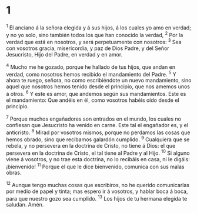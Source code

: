 # 1 
<sup>1</sup> El anciano á la señora elegida y á sus hijos, á los cuales yo amo en verdad; y no yo solo, sino también todos los que han conocido la verdad, <sup>2</sup> Por la verdad que está en nosotros, y será perpetuamente con nosotros: <sup>3</sup> Sea con vosotros gracia, misericordia, y paz de Dios Padre, y del Señor Jesucristo, Hijo del Padre, en verdad y en amor. 

<sup>4</sup> Mucho me he gozado, porque he hallado de tus hijos, que andan en verdad, como nosotros hemos recibido el mandamiento del Padre. <sup>5</sup> Y ahora te ruego, señora, no como escribiéndote un nuevo mandamiento, sino aquel que nosotros hemos tenido desde el principio, que nos amemos unos á otros. <sup>6</sup> Y este es amor, que andemos según sus mandamientos. Este es el mandamiento: Que andéis en él, como vosotros habéis oído desde el principio. 

<sup>7</sup> Porque muchos engañadores son entrados en el mundo, los cuales no confiesan que Jesucristo ha venido en carne. Este tal el engañador es, y el anticristo. <sup>8</sup> Mirad por vosotros mismos, porque no perdamos las cosas que hemos obrado, sino que recibamos galardón cumplido. <sup>9</sup> Cualquiera que se rebela, y no persevera en la doctrina de Cristo, no tiene á Dios: el que persevera en la doctrina de Cristo, el tal tiene al Padre y al Hijo. <sup>10</sup> Si alguno viene á vosotros, y no trae esta doctrina, no lo recibáis en casa, ni le digáis: ¡bienvenido! <sup>11</sup> Porque el que le dice bienvenido, comunica con sus malas obras. 

<sup>12</sup> Aunque tengo muchas cosas que escribiros, no he querido comunicarlas por medio de papel y tinta; mas espero ir á vosotros, y hablar boca á boca, para que nuestro gozo sea cumplido. <sup>13</sup> Los hijos de tu hermana elegida te saludan. Amén. 